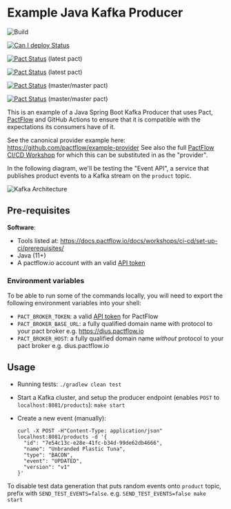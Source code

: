 # Example Java Kafka Producer

![Build](https://github.com/pactflow/example-provider-java-kafka/workflows/Build/badge.svg)

[![Can I deploy Status](https://testdemo.pactflow.io/pacticipants/pactflow-example-provider-java-kafka/branches/master/latest-version/can-i-deploy/to-environment/production/badge.svg)](https://testdemo.pactflow.io/overview/provider/pactflow-example-provider-java-kafka/consumer/pactflow-example-consumer-js-kafka)

[![Pact Status](https://testdemo.pactflow.io/pacts/provider/pactflow-example-provider-java-kafka/consumer/pactflow-example-consumer-java-kafka/latest/badge.svg)](https://testdemo.pactflow.io/pacts/provider/pactflow-example-provider-java-kafka/consumer/pactflow-example-consumer-java-kafka/latest) (latest pact)

[![Pact Status](https://testdemo.pactflow.io/pacts/provider/pactflow-example-provider-java-kafka/consumer/pactflow-example-consumer-js-kafka/latest/badge)](https://testdemo.pactflow.io/pacts/provider/pactflow-example-provider-java-kafka/consumer/pactflow-example-consumer-js-kafka/latest) (latest pact)

[![Pact Status](https://testdemo.pactflow.io/pacts/provider/pactflow-example-provider-java-kafka/consumer/pactflow-example-consumer-java-kafka/latest/master/badge.svg)](https://testdemo.pactflow.io/pacts/provider/pactflow-example-provider-java-kafka/consumer/pactflow-example-consumer-java-kafka/latest/master) (master/master pact)

[![Pact Status](https://testdemo.pactflow.io/pacts/provider/pactflow-example-provider-java-kafka/consumer/pactflow-example-consumer-js-kafka/latest/master/badge.svg)](https://testdemo.pactflow.io/pacts/provider/pactflow-example-provider-java-kafka/consumer/pactflow-example-consumer-js-kafka/latest/master) (master/master pact)

This is an example of a Java Spring Boot Kafka Producer that uses Pact, [PactFlow](https://pactflow.io) and GitHub Actions to ensure that it is compatible with the expectations its consumers have of it.

See the canonical provider example here: https://github.com/pactflow/example-provider
See also the full [PactFlow CI/CD Workshop](https://github.com/pactflow/ci-cd-workshop) for which this can be substituted in as the "provider".

In the following diagram, we'll be testing the "Event API", a service that publishes product events to a Kafka stream on the `product` topic.

![Kafka Architecture](docs/kafka.png "Kafka Architecture")

## Pre-requisites

**Software**:

* Tools listed at: https://docs.pactflow.io/docs/workshops/ci-cd/set-up-ci/prerequisites/
* Java (11+)
* A pactflow.io account with an valid [API token](https://docs.pactflow.io/docs/getting-started/#configuring-your-api-token)

### Environment variables
 
To be able to run some of the commands locally, you will need to export the following environment variables into your shell:

* `PACT_BROKER_TOKEN`: a valid [API token](https://docs.pactflow.io/docs/getting-started/#configuring-your-api-token) for PactFlow
* `PACT_BROKER_BASE_URL`: a fully qualified domain name with protocol to your pact broker e.g. https://dius.pactflow.io
* `PACT_BROKER_HOST`: a fully qualified domain name _without_ protocol to your pact broker e.g. dius.pactflow.io

## Usage

* Running tests: `./gradlew clean test`
* Start a Kafka cluster, and setup the producer endpoint (enables `POST` to `localhost:8081/products`): `make start`
* Create a new event (manually):

    ```
    curl -X POST -H"Content-Type: application/json" localhost:8081/products -d '{
      "id": "7e54c13c-e28e-41fc-b34d-99de62db4666",
      "name": "Unbranded Plastic Tuna",
      "type": "BACON",
      "event": "UPDATED",
      "version": "v1"
    }'
    ```

To disable test data generation that puts random events onto `product` topic, prefix with `SEND_TEST_EVENTS=false`. e.g. `SEND_TEST_EVENTS=false make start`
